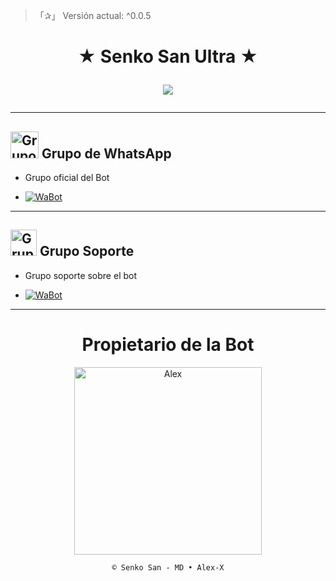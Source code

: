 > 「✰」 Versión actual: ^0.0.5

<h1 align="center">★ Senko San Ultra ★</p>
<p>
        <img src = "https://qu.ax/lRebp.jpg">
    </p>

---

## <img src="https://static.wikia.nocookie.net/nyancat/images/d/d3/Nyan-cat.gif/revision/latest/scale-to-width-down/400?cb=20131231222500&path-prefix=es" alt="Grupo" width="45" height="43"> Grupo de WhatsApp

- Grupo oficial del Bot

* <a href="https://chat.whatsapp.com/GWNT8saooXmA4dn5Kga8kp"><img alt="WaBot" src="https://img.shields.io/badge/Senko-Grupo-25D366?style=for-the-badge&logo=whatsapp&logoColor=white"/></a>

---

## <img src="https://i.pinimg.com/originals/19/80/6e/19806e91932e6054965fc83b85241270.gif" alt="Grupo Soporte" width="42" height="42"> Grupo Soporte

- Grupo soporte sobre el bot

* <a href="https://chat.whatsapp.com/I25gNEySd7y7MahyIgxdGJ"><img alt="WaBot" src="https://img.shields.io/badge/Senko-Soporte-25D366?style=for-the-badge&logo=whatsapp&logoColor=white"/></a>

---

<div align="center">
  <h1 align="center">Propietario de la Bot</h1>

<a href="https://github.com/DevAlexJs"><img src="https://github.com/DevAlexJs.png" width="300" height="300" alt="Alex"/></a>

`© Senko San - MD • Alex-X`
